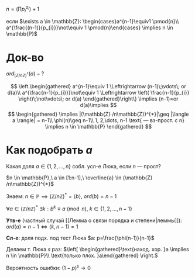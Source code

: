 $n = (\prod\limits p_{i}^{a_{i}})+1$

если $\exists a \in \mathbb{Z}: \begin{cases}a^{n-1}\equiv1 \pmod{n}\\ a^{\frac{(n-1)}{p_{i}}}\not\equiv 1 \pmod{n}\end{cases} \implies n \in \mathbb{P}$

# Док-во

$or d_{(\mathbb{Z} /n\mathbb{Z})^{*}}(a)-?$

$$
\left.\begin{gathered}
a^{n-1}\equiv 1 \Leftrightarrow (n-1)\;\vdots\; or d(a)\\
a^{\frac{n-1}{p_{i}}}\not\equiv 1 \Leftrightarrow \left( \frac{n-1}{p_{i}}  \right)\;\not\vdots\; or d(a)
\end{gathered}\right\} \implies (n-1)=or d(a)\implies
$$
$$
\begin{gathered}
\implies |(\mathbb{Z} /n\mathbb{Z})^{*}|\geq |\langle a \rangle| = n-1\\
\phi(n)\geq n-1\\
1, 2,\dots, n-1 \text{ — вз-прост. с n} \implies n \in \mathbb{P}
\end{gathered}
$$

#  Как подобрать $a$

Какая доля $a \in \{ 1, 2, \dots , n \}$ собл. усл-е Люка, если $n$ — прост?

$n \in \mathbb{P},\ a \in [1:n-1],\ \overline{a} \in (\mathbb{Z} /n\mathbb{Z})^{*}$

Знаем: $n \in \mathbb{P} \implies (\mathbb{Z} /n\mathbb{Z})^{*} = \langle b \rangle,\ or d(b)=n-1$

$\forall a \in (\mathbb{Z} /n\mathbb{Z})^{*}\ \exists k: b^{k}\equiv a \pmod{n},\ k \in \{ 1, 2, \dots, n-1 \}$

**Утв-е** (частный случай [[Лемма о связи порядка и степени|леммы]]): $or d(a)=n-1 \Leftrightarrow (k, n-1)=1$ 

**Сл-е**: доля подх. под тест Люка $a: p=\frac{\phi(n-1)}{n-1}$

Делаем т. Люка $s$ раз: $\left[ \begin{gathered}\text{наход. хор. }a \implies n \in \mathbb{P}\\ \text{только плох. }a\end{gathered} \right.$

Вероятность ошибки: $(1-p)^{s}\to0$